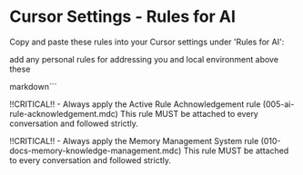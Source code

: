 # Cursor Settings - Rules for AI

Copy and paste these rules into your Cursor settings under 'Rules for AI':

add any personal rules for addressing you and local environment above these

markdown```

!!CRITICAL!! - Always apply the Active Rule Achnowledgement rule (005-ai-rule-acknowledgement.mdc)
This rule MUST be attached to every conversation and followed strictly.

!!CRITICAL!! - Always apply the Memory Management System rule (010-docs-memory-knowledge-management.mdc)
This rule MUST be attached to every conversation and followed strictly.

```markdown
